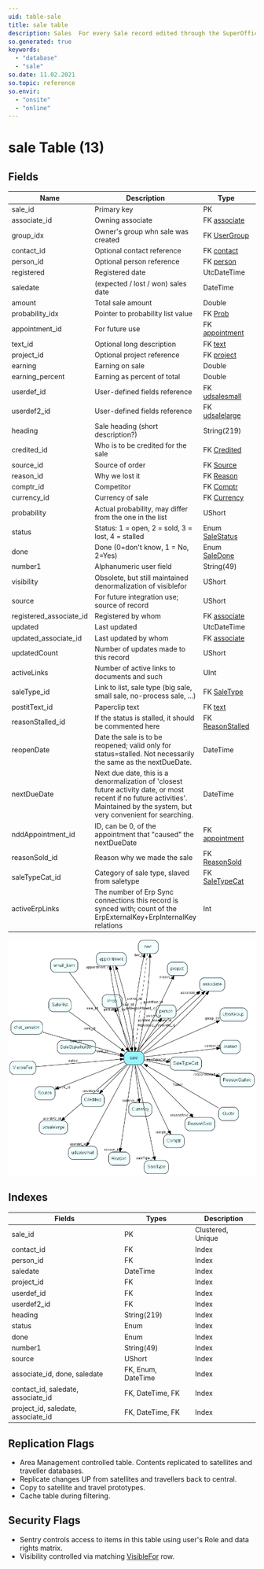 ```yaml
---
uid: table-sale
title: sale table
description: Sales  For every Sale record edited through the SuperOffice GUI, a copy of the previous version of the record will be saved in the SaleHist table. This also applies to editing done through the SaleModel COM interface, but not to editing done through the OLE DB Provider or other channels.  
so.generated: true
keywords:
  - "database"
  - "sale"
so.date: 11.02.2021
so.topic: reference
so.envir:
  - "onsite"
  - "online"
---
```


# sale Table (13)

## Fields

| Name | Description | Type | Null |
|------|-------------|------|:----:|
|sale\_id|Primary key|PK| |
|associate\_id|Owning associate|FK [associate](associate.md)| |
|group\_idx|Owner&apos;s group whn sale was created|FK [UserGroup](usergroup.md)| |
|contact\_id|Optional contact reference|FK [contact](contact.md)| |
|person\_id|Optional person reference|FK [person](person.md)|&#x25CF;|
|registered|Registered date|UtcDateTime|&#x25CF;|
|saledate|(expected / lost / won) sales date|DateTime| |
|amount|Total sale amount|Double|&#x25CF;|
|probability\_idx|Pointer to probability list value|FK [Prob](prob.md)| |
|appointment\_id|For future use|FK [appointment](appointment.md)| |
|text\_id|Optional long description|FK [text](text.md)|&#x25CF;|
|project\_id|Optional project reference|FK [project](project.md)| |
|earning|Earning on sale|Double|&#x25CF;|
|earning\_percent|Earning as percent of total|Double|&#x25CF;|
|userdef\_id|User-defined fields reference|FK [udsalesmall](udsalesmall.md)|&#x25CF;|
|userdef2\_id|User-defined fields reference|FK [udsalelarge](udsalelarge.md)|&#x25CF;|
|heading|Sale heading (short description?)|String(219)|&#x25CF;|
|credited\_id|Who is to be credited for the sale|FK [Credited](credited.md)|&#x25CF;|
|source\_id|Source of order|FK [Source](source.md)|&#x25CF;|
|reason\_id|Why we lost it|FK [Reason](reason.md)|&#x25CF;|
|comptr\_id|Competitor|FK [Comptr](comptr.md)|&#x25CF;|
|currency\_id|Currency of sale|FK [Currency](currency.md)|&#x25CF;|
|probability|Actual probability, may differ from the one in the list|UShort|&#x25CF;|
|status|Status: 1 = open, 2 = sold, 3 = lost, 4 = stalled|Enum [SaleStatus](enums/salestatus.md)|&#x25CF;|
|done|Done (0=don&apos;t know, 1 = No, 2=Yes)|Enum [SaleDone](enums/saledone.md)|&#x25CF;|
|number1|Alphanumeric user field|String(49)|&#x25CF;|
|visibility|Obsolete, but still maintained denormalization of visiblefor|UShort|&#x25CF;|
|source|For future integration use; source of record|UShort|&#x25CF;|
|registered\_associate\_id|Registered by whom|FK [associate](associate.md)| |
|updated|Last updated|UtcDateTime| |
|updated\_associate\_id|Last updated by whom|FK [associate](associate.md)| |
|updatedCount|Number of updates made to this record|UShort| |
|activeLinks|Number of active links to documents and such|UInt|&#x25CF;|
|saleType\_id|Link to list, sale type (big sale, small sale, no-process sale, ...)|FK [SaleType](saletype.md)|&#x25CF;|
|postitText\_id|Paperclip text|FK [text](text.md)|&#x25CF;|
|reasonStalled\_id|If the status is stalled, it should be commented here|FK [ReasonStalled](reasonstalled.md)|&#x25CF;|
|reopenDate|Date the sale is to be reopened; valid only for status=stalled. Not necessarily the same as the nextDueDate.|DateTime|&#x25CF;|
|nextDueDate|Next due date, this is a denormalization of &apos;closest future activity date, or most recent if no future activities&apos;. Maintained by the system, but very convenient for searching.|DateTime|&#x25CF;|
|nddAppointment\_id|ID, can be 0, of the appointment that &quot;caused&quot; the nextDueDate|FK [appointment](appointment.md)|&#x25CF;|
|reasonSold\_id|Reason why we made the sale|FK [ReasonSold](reasonsold.md)|&#x25CF;|
|saleTypeCat\_id|Category of sale type, slaved from saletype|FK [SaleTypeCat](saletypecat.md)|&#x25CF;|
|activeErpLinks|The number of Erp Sync connections this record is synced with; count of the ErpExternalKey+ErpInternalKey relations|Int|&#x25CF;|


![sale table relationship diagram](./media/sale.png)

## Indexes

| Fields | Types | Description |
|--------|-------|-------------|
|sale\_id |PK |Clustered, Unique |
|contact\_id |FK |Index |
|person\_id |FK |Index |
|saledate |DateTime |Index |
|project\_id |FK |Index |
|userdef\_id |FK |Index |
|userdef2\_id |FK |Index |
|heading |String(219) |Index |
|status |Enum |Index |
|done |Enum |Index |
|number1 |String(49) |Index |
|source |UShort |Index |
|associate\_id, done, saledate |FK, Enum, DateTime |Index |
|contact\_id, saledate, associate\_id |FK, DateTime, FK |Index |
|project\_id, saledate, associate\_id |FK, DateTime, FK |Index |

## Replication Flags

* Area Management controlled table. Contents replicated to satellites and traveller databases.
* Replicate changes UP from satellites and travellers back to central.
* Copy to satellite and travel prototypes.
* Cache table during filtering.

## Security Flags

* Sentry controls access to items in this table using user's Role and data rights matrix.
* Visibility controlled via matching [VisibleFor](VisibleFor.md) row.

